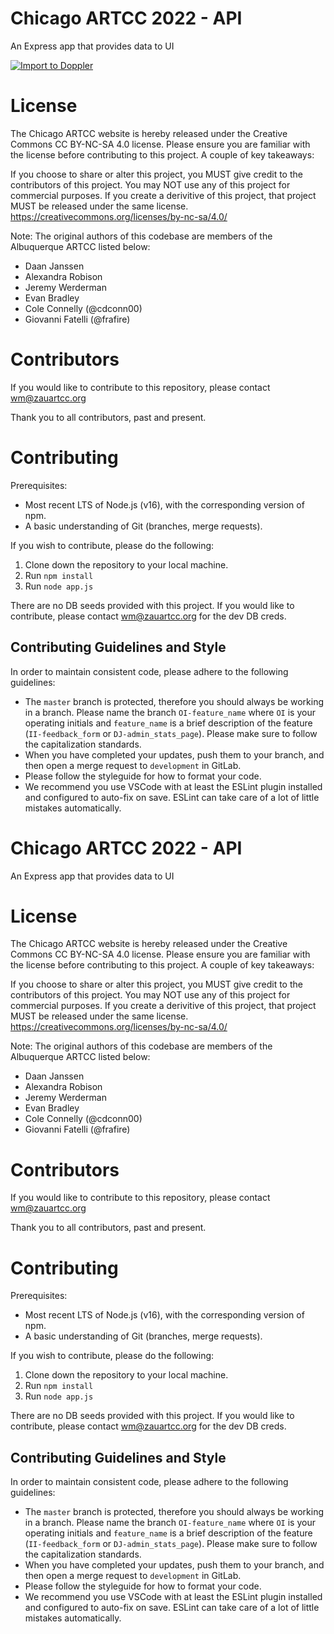 # Chicago ARTCC 2022  - API
An Express app that provides data to UI 

[![Import to Doppler](https://raw.githubusercontent.com/DopplerUniversity/app-config-templates/main/doppler-button.svg)](https://dashboard.doppler.com/workplace/template/import?template=https%3A%2F%2Fgithub.com%2Fvzauartcc%2Fapi%2Fblob%2Fmain%2Fdoppler-template.yaml)

# License

The Chicago ARTCC website is hereby released under the Creative Commons CC BY-NC-SA 4.0 license. Please ensure you are familiar with the license before contributing to this project. A couple of key takeaways:

If you choose to share or alter this project, you MUST give credit to the contributors of this project.
You may NOT use any of this project for commercial purposes.
If you create a derivitive of this project, that project MUST be released under the same license.
https://creativecommons.org/licenses/by-nc-sa/4.0/

Note: The original authors of this codebase are members of the Albuquerque ARTCC listed below:

- Daan Janssen  
- Alexandra Robison  
- Jeremy Werderman  
- Evan Bradley
- Cole Connelly (@cdconn00)
- Giovanni Fatelli (@frafire)

# Contributors
If you would like to contribute to this repository, please contact wm@zauartcc.org

Thank you to all contributors, past and present.

# Contributing

Prerequisites:
- Most recent LTS of Node.js (v16), with the corresponding version of npm.
- A basic understanding of Git (branches, merge requests).

If you wish to contribute, please do the following:

1. Clone down the repository to your local machine. 
2. Run `npm install`
3. Run `node app.js`

There are no DB seeds provided with this project. If you would like to contribute, please contact wm@zauartcc.org for the dev DB creds.


## Contributing Guidelines and Style

In order to maintain consistent code, please adhere to the following guidelines:

- The `master` branch is protected, therefore you should always be working in a branch. Please name the branch `OI-feature_name` where `OI` is your operating initials and `feature_name` is a brief description of the feature (`II-feedback_form` or `DJ-admin_stats_page`). Please make sure to follow the capitalization standards.
- When you have completed your updates, push them to your branch, and then open a merge request to `development` in GitLab.
- Please follow the styleguide for how to format your code.
- We recommend you use VSCode with at least the ESLint plugin installed and configured to auto-fix on save. ESLint can take care of a lot of little mistakes automatically.
# Chicago ARTCC 2022  - API
An Express app that provides data to UI 

# License

The Chicago ARTCC website is hereby released under the Creative Commons CC BY-NC-SA 4.0 license. Please ensure you are familiar with the license before contributing to this project. A couple of key takeaways:

If you choose to share or alter this project, you MUST give credit to the contributors of this project.
You may NOT use any of this project for commercial purposes.
If you create a derivitive of this project, that project MUST be released under the same license.
https://creativecommons.org/licenses/by-nc-sa/4.0/

Note: The original authors of this codebase are members of the Albuquerque ARTCC listed below:

- Daan Janssen  
- Alexandra Robison  
- Jeremy Werderman  
- Evan Bradley
- Cole Connelly (@cdconn00)
- Giovanni Fatelli (@frafire)

# Contributors
If you would like to contribute to this repository, please contact wm@zauartcc.org

Thank you to all contributors, past and present.

# Contributing

Prerequisites:
- Most recent LTS of Node.js (v16), with the corresponding version of npm.
- A basic understanding of Git (branches, merge requests).

If you wish to contribute, please do the following:

1. Clone down the repository to your local machine. 
2. Run `npm install`
3. Run `node app.js`

There are no DB seeds provided with this project. If you would like to contribute, please contact wm@zauartcc.org for the dev DB creds.


## Contributing Guidelines and Style

In order to maintain consistent code, please adhere to the following guidelines:

- The `master` branch is protected, therefore you should always be working in a branch. Please name the branch `OI-feature_name` where `OI` is your operating initials and `feature_name` is a brief description of the feature (`II-feedback_form` or `DJ-admin_stats_page`). Please make sure to follow the capitalization standards.
- When you have completed your updates, push them to your branch, and then open a merge request to `development` in GitLab.
- Please follow the styleguide for how to format your code.
- We recommend you use VSCode with at least the ESLint plugin installed and configured to auto-fix on save. ESLint can take care of a lot of little mistakes automatically.

